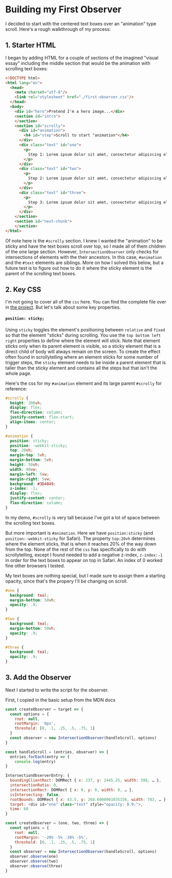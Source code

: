 # Building my First Observer

I decided to start with the centered text boxes over an "animation" type scroll. Here's a rough walkthrough of my process:

## 1. Starter HTML

I began by adding HTML for a couple of sections of the imagined "visual essay" including the middle section that would be the animation with scrolling text boxes:

```html
<!DOCTYPE html>
<html lang="en">
  <head>
    <meta charset="utf-8"/>
    <link rel="stylesheet" href="./first-observer.css"/>
  </head>
  <body>
    <div id="hero">Pretend I'm a hero image...</div>
    <section id="intro">
    </section>
    <section id="scrolly">
      <div id="animation">
        <h4 id="step">Scroll to start "animation"</h4>
      </div>
      <div class="text" id="one">
        <p>
          Step 1: Lorem ipsum dolor sit amet, consectetur adipiscing elit, sed do eiusmod tempor incididunt ut labore et dolore magna aliqua. Ut enim ad minim veniam, quis nostrud exercitation ullamco laboris nisi ut aliquip ex ea commodo consequat. Duis aute irure dolor in reprehenderit in voluptate velit esse cillum dolore eu fugiat nulla pariatur. Excepteur sint occaecat cupidatat non proident, sunt in culpa qui officia deserunt mollit anim id est laborum.
        </p>
      </div>
      <div class="text" id="two">
        <p>
          Step 2: Lorem ipsum dolor sit amet, consectetur adipiscing elit, sed do eiusmod tempor incididunt ut labore et dolore magna aliqua. Ut enim ad minim veniam, quis nostrud exercitation ullamco laboris nisi ut aliquip ex ea commodo consequat. Duis aute irure dolor in reprehenderit in voluptate velit esse cillum dolore eu fugiat nulla pariatur. Excepteur sint occaecat cupidatat non proident, sunt in culpa qui officia deserunt mollit anim id est laborum.
        </p>
      </div>
      <div class="text" id="three">
        <p>
          Step 3: Lorem ipsum dolor sit amet, consectetur adipiscing elit, sed do eiusmod tempor incididunt ut labore et dolore magna aliqua. Ut enim ad minim veniam, quis nostrud exercitation ullamco laboris nisi ut aliquip ex ea commodo consequat. Duis aute irure dolor in reprehenderit in voluptate velit esse cillum dolore eu fugiat nulla pariatur. Excepteur sint occaecat cupidatat non proident, sunt in culpa qui officia deserunt mollit anim id est laborum.
        </p>
      </div>
    </section>
    <section id="next-chunk">
    </section>
</html>
```

Of note here is the `#scrolly` section. I knew I wanted the "animation" to be sticky and have the text boxes scroll over top, so I made all of them children of the one large section. However, `IntersectionObserver` only checks for intersections of elements with the their ancestors. In this case, `#animation` and the `#text` elements are siblings. More on how I solved this below, but a future test is to figure out how to do it where the sticky element is the parent of the scrolling text boxes.

## 2. Key CSS

I'm not going to cover all of the `css` here. You can find the complete file over in [the project](./vanilla-js/first-observer/first-observer.css). But let's talk about some key properties.

#### `position: sticky;`

Using `sticky` toggles the element's positioning between `relative` and `fixed` so that the element "sticks" during scrolling. You use the `top bottom left right` properties to define where the element will stick. Note that element sticks only when its parent element is visible, so a sticky element that is a direct child of body will always remain on the screen. To create the effect often found in scrollytelling where an element sticks for some number of trigger steps, the `sticky` element needs to be inside a parent element that is taller than the sticky element and contains all the steps but that isn't the whole page.

Here's the css for my `#animation` element and its large parent `#scrolly` for reference:
```css
#scrolly {
  height: 300vh;
  display: flex;
  flex-direction: column;
  justify-content: flex-start;
  align-items: center;
}

#animation {
  position: sticky;
  position: -webkit-sticky;
  top: 20vh;
  margin-top: 5vh;
  margin-bottom: 5vh;
  height: 50vh;
  width: 90vw;
  margin-left: 5vw;
  margin-right: 5vw;
  background: #3D4849;
  z-index: -1;
  display: flex;
  justify-content: center;
  flex-direction: column;
}
```
In my demo, `#scrolly` is very tall because I've got a lot of space between the scrolling text boxes.

But more important is `#animation`. Here we have `position:sticky` (and `position:-webkit-sticky` for Safari). The property `top:20vh` determines where the element sticks, that is when it reaches 20% of the way down from the top. None of the rest of the `css` has specifically to do with scrollytelling, except I found needed to add a negative z-index, `z-index:-1` in order for the text boxes to appear on top in Safari. An index of 0 worked fine other browsers I tested.

My text boxes are nothing special, but I made sure to assign them a starting opacity, since that's the propery I'll be changing on scroll.

```css
#one {
  background: teal;
  margin-bottom: 50vh;
  opacity: .9;
}

#two {
  background: teal;
  margin-bottom: 50vh;
  opacity: .9;
}

#three {
  background: teal;
  opacity: .9;
}
```

## 3. Add the Observer

Next I started to write the script for the observer.

First, I copied in the basic setup from the MDN docs
```js
const createObserver = target => {
  const options = {
    root: null,
    rootMargin: '0px',
    threshold: [0, .1, .25, .5, .75, 1]
  }
  const observer = new IntersectionObserver(handleScroll, options)
}
```
```js
const handleScroll = (entries, observer) => {
  entries.forEach(entry => {
    console.log(entry)
}
```
```js
IntersectionObserverEntry: {
  boundingClientRect: DOMRect { x: 237, y: 2445.25, width: 398, … },
  intersectionRatio: 0,
  intersectionRect: DOMRect { x: 0, y: 0, width: 0, … },
  isIntersecting: false,
  rootBounds: DOMRect { x: 43.5, y: 268.6000061035156, width: 783, … },
  target: <div id="one" class="text" style="opacity: 0.9;">,
  time: 60
}
```

```js
const createObserver = (one, two, three) => {
  const options = {
    root: null,
    rootMargin: '-20% -5% -30% -5%',
    threshold: [0, .1, .25, .5, .75, 1]
  }
  const observer = new IntersectionObserver(handleScroll, options)
  observer.observe(one)
  observer.observe(two)
  observer.observe(three)
}
```
